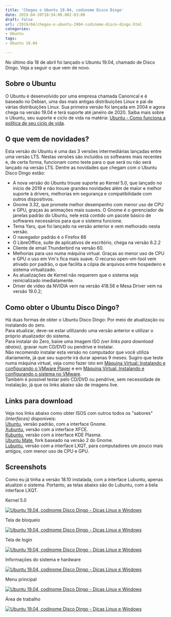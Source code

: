 ```yaml
---
title: 'Chegou o Ubuntu 19.04, codinome Disco Dingo'
date: 2019-04-20T18:54:00.002-03:00
draft: false
url: /2019/04/chegou-o-ubuntu-1904-codinome-disco-dingo.html
categories:
- Ubuntu
tags: 
- Ubuntu 19.04

---
```


No último dia 18 de abril foi lançado o Ubuntu 19.04, chamado de Disco Dingo. Veja a seguir o que vem de novo.

<!--more-->

## Sobre o Ubuntu

O Ubuntu é desenvolvido por uma empresa chamada Canonical e é baseado no Debian, uma das mais antigas distribuições Linux e pai de várias distribuições Linux. Sua primeira versão foi lançada em 2004 e agora chega na versão 19.04 e terá suporte até janeiro de 2020. Saiba mais sobre o Ubuntu, seu suporte e ciclo de vida na matéria: [Ubuntu - Como funciona a política de seu ciclo de vida](https://info.wsouza.com.br/2019/03/ubuntu-como-funciona-politica-de-seu-ciclo-de-vida.html).

  

## O que vem de novidades?

Esta versão do Ubuntu é uma das 3 versões intermediárias lançadas entre uma versão LTS. Nestas versões são incluídos os softwares mais recentes e, de certa forma, funcionam como teste para o que será ou não será lançado na versão LTS. Dentre as novidades que chegam com o Ubuntu Disco Dingo estão:  

*   A nova versão do Ubuntu trouxe suporte ao Kernel 5.0, que lançado no início de 2019 e não trouxe grandes novidades além de maior e melhor suporte à drivers, melhorias em segurança e compatibilidade com outros dispositivos.
*   Gnome 3.32, que promete melhor desempenho com menor uso de CPU e GPU, graças às animações mais suaves. O Gnome é o gerenciador de janelas padrão do Ubuntu, nele está contido um pacote básico de softwares necessários para que o sistema funcione.
*   Tema Yaru, que foi lançado na versão anterior e vem melhorado nesta versão.
*   O navegador padrão é o Firefox 66
*   O LibreOffice, suíte de aplicativos de escritório, chega na versão 6.2.2
*   Cliente de email Thunderbird na versão 60.
*   Melhorias para uso numa máquina virtual. Graças ao menor uso de CPU e GPU o uso em Vm's fica mais suave. O recurso open-vm-tool vem ativado por padrão, o que facilita a cópia de arquivos entre hospedeiro e sistema virtualizado.
*   As atualizações de Kernel não requerem que o sistema seja reinicializado imediatamente.
*   Driver de vídeo da NVIDIA vem na versão 418.56 e Mesa Driver vem na versão 19.0.2;

  

## Como obter o Ubuntu Disco Dingo?

Há duas formas de obter o Ubuntu Disco Dingo: Por meio de atualização ou instalando do zero.  
Para atualizar, deve-se estar utilizando uma versão anterior e utilizar o próprio atualizador do sistema.  
Para instalar do Zero, baixe uma imagem ISO _(ver links para download abaixo)_, gravar num CD/DVD ou pendrive e instalar.  
Não recomendo instalar esta versão no computador que você utiliza diariamente, já que seu suporte irá durar apenas 9 meses. Sugiro que teste numa máquina virtual, veja como fazer isto em [Máquina Virtual: Instalando e configurando o VMware Player](https://info.wsouza.com.br/2018/07/maquina-virtual-instalando-e-configurando-o-wmware-player.html) e em [Máquina Virtual: Instalando e configurando o sistema no VMware](https://info.wsouza.com.br/2018/08/maquina-virtual-instalando-e-configurando-o-sistema-no-vmware.html).  
Também é possível testar pelo CD/DVD ou pendrive, sem necessidade de instalação, já que os links abaixo são de imagens live.  
  

  

## Links para download

Veja nos links abaixo como obter ISOS com outros todos os "sabores" _(interfaces)_ disponíveis:  
[Ubuntu](https://www.ubuntu.com/download/desktop/thank-you?country=BR&version=19.04&architecture=amd64), versão padrão, com a interface Gnome.  
[Xubuntu](http://cdimage.ubuntu.com/xubuntu/daily-live/current/disco-desktop-amd64.iso), versão com a interface XFCE.  
[Kubuntu](http://cdimage.ubuntu.com/kubuntu/releases/19.04/release/kubuntu-19.04-desktop-amd64.iso), versão com a interface KDE Plasma.  
[Ubuntu Mate](http://cdimage.ubuntu.com/ubuntu-mate/releases/19.04/release/ubuntu-mate-19.04-desktop-amd64.iso), fork baseado na versão 2 do Gnome.  
[Lubuntu](http://cdimage.ubuntu.com/lubuntu/releases/19.04/release/lubuntu-19.04-desktop-amd64.iso), versão com a interface LXQT, para computadores um pouco mais antigos, com menor uso de CPU e GPU.

  

## Screenshots

Como eu já tinha a versão 18.10 instalada, com a interface Lubuntu, apenas atualizei o sistema. Portanto, as telas abaixo são do Lubuntu, com a bela interface LXQT.  
  
Kernel 5.0  
  

[![ Ubuntu 19.04, codinome Disco Dingo - Dicas Linux e Windows](https://4.bp.blogspot.com/-TleUcSPTrkI/XLuSN6KBreI/AAAAAAAALDQ/-WH-tyR4nw4qaNlESzPuw2OxlZSa6mHUgCLcBGAs/s640/01.png "Chegou o Ubuntu 19.04, codinome Disco Dingo - Dicas Linux e Windows")](https://4.bp.blogspot.com/-TleUcSPTrkI/XLuSN6KBreI/AAAAAAAALDQ/-WH-tyR4nw4qaNlESzPuw2OxlZSa6mHUgCLcBGAs/s1600/01.png)

  
Tela de bloqueio  
  

[![ Ubuntu 19.04, codinome Disco Dingo - Dicas Linux e Windows](https://4.bp.blogspot.com/-PvKo3LH9WtA/XLuSN6Wji7I/AAAAAAAALDU/uT91yaomTwo89Q8xY-adpc0ObY5c_HXlwCLcBGAs/s640/02.png " Ubuntu 19.04, codinome Disco Dingo - Dicas Linux e Windows")](https://4.bp.blogspot.com/-PvKo3LH9WtA/XLuSN6Wji7I/AAAAAAAALDU/uT91yaomTwo89Q8xY-adpc0ObY5c_HXlwCLcBGAs/s1600/02.png)

  
Tela de login  
  

[![ Ubuntu 19.04, codinome Disco Dingo - Dicas Linux e Windows](https://3.bp.blogspot.com/-rFLzSw5Vsns/XLuSNuaRvwI/AAAAAAAALDM/vfhvmhGlV9AOPtamKXtOouC7hCmXP1axgCLcBGAs/s640/03.png " Ubuntu 19.04, codinome Disco Dingo - Dicas Linux e Windows")](https://3.bp.blogspot.com/-rFLzSw5Vsns/XLuSNuaRvwI/AAAAAAAALDM/vfhvmhGlV9AOPtamKXtOouC7hCmXP1axgCLcBGAs/s1600/03.png)

  
Informações do sistema e hardware  
  

[![ Ubuntu 19.04, codinome Disco Dingo - Dicas Linux e Windows](https://4.bp.blogspot.com/-Nnh8B0UQocA/XLuSOMbjxzI/AAAAAAAALDY/EWGgUrnCW40YNbzsHF8SYFAkQM-F31WkwCLcBGAs/s640/04.png " Ubuntu 19.04, codinome Disco Dingo - Dicas Linux e Windows")](https://4.bp.blogspot.com/-Nnh8B0UQocA/XLuSOMbjxzI/AAAAAAAALDY/EWGgUrnCW40YNbzsHF8SYFAkQM-F31WkwCLcBGAs/s1600/04.png)

  
Menu principal  
  

[![ Ubuntu 19.04, codinome Disco Dingo - Dicas Linux e Windows](https://1.bp.blogspot.com/-epbbkVWiPuo/XLuSOk9rMvI/AAAAAAAALDc/InDum6IZ7i8G7VEIM3mvdXRtWFiM8-vlQCLcBGAs/s640/05.png " Ubuntu 19.04, codinome Disco Dingo - Dicas Linux e Windows")](https://1.bp.blogspot.com/-epbbkVWiPuo/XLuSOk9rMvI/AAAAAAAALDc/InDum6IZ7i8G7VEIM3mvdXRtWFiM8-vlQCLcBGAs/s1600/05.png)

  
Área de trabalho  
  

[![ Ubuntu 19.04, codinome Disco Dingo - Dicas Linux e Windows](https://4.bp.blogspot.com/-K3x1a8Sc5K0/XLuSPJzUJSI/AAAAAAAALDg/XxvsdCpFwoMzb5yBSccwFlrG1hv-Z68eACLcBGAs/s640/06.png " Ubuntu 19.04, codinome Disco Dingo - Dicas Linux e Windows")](https://4.bp.blogspot.com/-K3x1a8Sc5K0/XLuSPJzUJSI/AAAAAAAALDg/XxvsdCpFwoMzb5yBSccwFlrG1hv-Z68eACLcBGAs/s1600/06.png)
